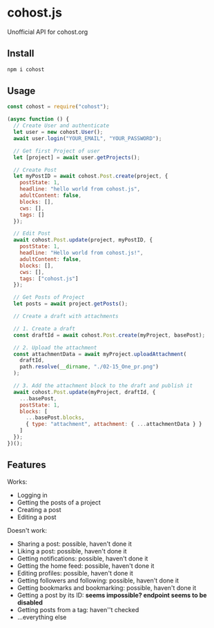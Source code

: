 # cohost.js

Unofficial API for cohost.org

## Install

```bash
npm i cohost
```

## Usage

```js
const cohost = require("cohost");

(async function () {
  // Create User and authenticate
  let user = new cohost.User();
  await user.login("YOUR_EMAIL", "YOUR_PASSWORD");

  // Get first Project of user
  let [project] = await user.getProjects();

  // Create Post
  let myPostID = await cohost.Post.create(project, {
    postState: 1,
    headline: "hello world from cohost.js",
    adultContent: false,
    blocks: [],
    cws: [],
    tags: []
  });

  // Edit Post
  await cohost.Post.update(project, myPostID, {
    postState: 1,
    headline: "Hello world from cohost.js!",
    adultContent: false,
    blocks: [],
    cws: [],
    tags: ["cohost.js"]
  });

  // Get Posts of Project
  let posts = await project.getPosts();

  // Create a draft with attachments

  // 1. Create a draft
  const draftId = await cohost.Post.create(myProject, basePost);

  // 2. Upload the attachment
  const attachmentData = await myProject.uploadAttachment(
    draftId,
    path.resolve(__dirname, "./02-15_One_pr.png")
  );

  // 3. Add the attachment block to the draft and publish it
  await cohost.Post.update(myProject, draftId, {
    ...basePost,
    postState: 1,
    blocks: [
      ...basePost.blocks,
      { type: "attachment", attachment: { ...attachmentData } }
    ]
  });
})();
```

## Features

Works:

- Logging in
- Getting the posts of a project
- Creating a post
- Editing a post

Doesn't work:

- Sharing a post: possible, haven't done it
- Liking a post: possible, haven't done it
- Getting notifications: possible, haven't done it
- Getting the home feed: possible, haven't done it
- Editing profiles: possible, haven't done it
- Getting followers and following: possible, haven't done it
- Getting bookmarks and bookmarking: possible, haven't done it
- Getting a post by its ID: **seems impossible? endpoint seems to be disabled**
- Getting posts from a tag: haven''t checked
- ...everything else
